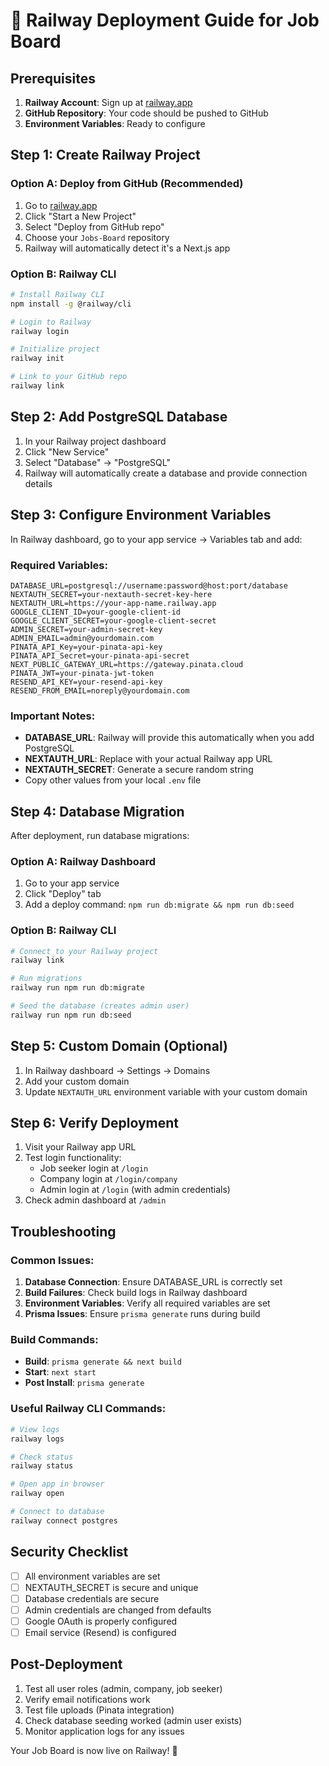 # 🚀 Railway Deployment Guide for Job Board

## Prerequisites
1. **Railway Account**: Sign up at [railway.app](https://railway.app)
2. **GitHub Repository**: Your code should be pushed to GitHub
3. **Environment Variables**: Ready to configure

## Step 1: Create Railway Project

### Option A: Deploy from GitHub (Recommended)
1. Go to [railway.app](https://railway.app)
2. Click "Start a New Project"
3. Select "Deploy from GitHub repo"
4. Choose your `Jobs-Board` repository
5. Railway will automatically detect it's a Next.js app

### Option B: Railway CLI
```bash
# Install Railway CLI
npm install -g @railway/cli

# Login to Railway
railway login

# Initialize project
railway init

# Link to your GitHub repo
railway link
```

## Step 2: Add PostgreSQL Database
1. In your Railway project dashboard
2. Click "New Service"
3. Select "Database" → "PostgreSQL"
4. Railway will automatically create a database and provide connection details

## Step 3: Configure Environment Variables
In Railway dashboard, go to your app service → Variables tab and add:

### Required Variables:
```
DATABASE_URL=postgresql://username:password@host:port/database
NEXTAUTH_SECRET=your-nextauth-secret-key-here
NEXTAUTH_URL=https://your-app-name.railway.app
GOOGLE_CLIENT_ID=your-google-client-id
GOOGLE_CLIENT_SECRET=your-google-client-secret
ADMIN_SECRET=your-admin-secret-key
ADMIN_EMAIL=admin@yourdomain.com
PINATA_API_Key=your-pinata-api-key
PINATA_API_Secret=your-pinata-api-secret
NEXT_PUBLIC_GATEWAY_URL=https://gateway.pinata.cloud
PINATA_JWT=your-pinata-jwt-token
RESEND_API_KEY=your-resend-api-key
RESEND_FROM_EMAIL=noreply@yourdomain.com
```

### Important Notes:
- **DATABASE_URL**: Railway will provide this automatically when you add PostgreSQL
- **NEXTAUTH_URL**: Replace with your actual Railway app URL
- **NEXTAUTH_SECRET**: Generate a secure random string
- Copy other values from your local `.env` file

## Step 4: Database Migration
After deployment, run database migrations:

### Option A: Railway Dashboard
1. Go to your app service
2. Click "Deploy" tab
3. Add a deploy command: `npm run db:migrate && npm run db:seed`

### Option B: Railway CLI
```bash
# Connect to your Railway project
railway link

# Run migrations
railway run npm run db:migrate

# Seed the database (creates admin user)
railway run npm run db:seed
```

## Step 5: Custom Domain (Optional)
1. In Railway dashboard → Settings → Domains
2. Add your custom domain
3. Update `NEXTAUTH_URL` environment variable with your custom domain

## Step 6: Verify Deployment
1. Visit your Railway app URL
2. Test login functionality:
   - Job seeker login at `/login`
   - Company login at `/login/company`
   - Admin login at `/login` (with admin credentials)
3. Check admin dashboard at `/admin`

## Troubleshooting

### Common Issues:
1. **Database Connection**: Ensure DATABASE_URL is correctly set
2. **Build Failures**: Check build logs in Railway dashboard
3. **Environment Variables**: Verify all required variables are set
4. **Prisma Issues**: Ensure `prisma generate` runs during build

### Build Commands:
- **Build**: `prisma generate && next build`
- **Start**: `next start`
- **Post Install**: `prisma generate`

### Useful Railway CLI Commands:
```bash
# View logs
railway logs

# Check status
railway status

# Open app in browser
railway open

# Connect to database
railway connect postgres
```

## Security Checklist
- [ ] All environment variables are set
- [ ] NEXTAUTH_SECRET is secure and unique
- [ ] Database credentials are secure
- [ ] Admin credentials are changed from defaults
- [ ] Google OAuth is properly configured
- [ ] Email service (Resend) is configured

## Post-Deployment
1. Test all user roles (admin, company, job seeker)
2. Verify email notifications work
3. Test file uploads (Pinata integration)
4. Check database seeding worked (admin user exists)
5. Monitor application logs for any issues

Your Job Board is now live on Railway! 🎉
